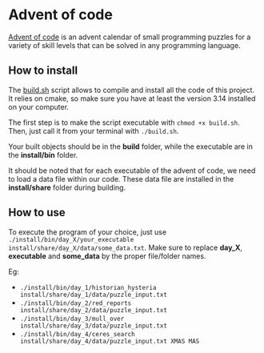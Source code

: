 # Advent of code

[Advent of code](https://adventofcode.com/2024/about) is an advent calendar of small programming puzzles for a variety of skill levels that can be solved in any programming language.

## How to install

The [build.sh](build.sh) script allows to compile and install all the code of this project. It relies on cmake, so make sure you have at least the version 3.14 installed on your computer.

The first step is to make the script executable with `chmod +x build.sh`. Then, just call it from your terminal with `./build.sh`.  

Your built objects should be in the **build** folder, while the executable are in the **install/bin** folder.

It should be noted that for each executable of the advent of code, we need to load a data file within our code. These data file are installed in the **install/share** folder during building.

## How to use

To execute the program of your choice, just use `./install/bin/day_X/your_executable install/share/day_X/data/some_data.txt`. Make sure to replace **day_X**, **executable** and **some_data** by the proper file/folder names.

Eg:

- `./install/bin/day_1/historian_hysteria install/share/day_1/data/puzzle_input.txt`
- `./install/bin/day_2/red_reports install/share/day_2/data/puzzle_input.txt`
- `./install/bin/day_3/mull_over install/share/day_3/data/puzzle_input.txt`
- `./install/bin/day_4/ceres_search install/share/day_4/data/puzzle_input.txt XMAS MAS`
